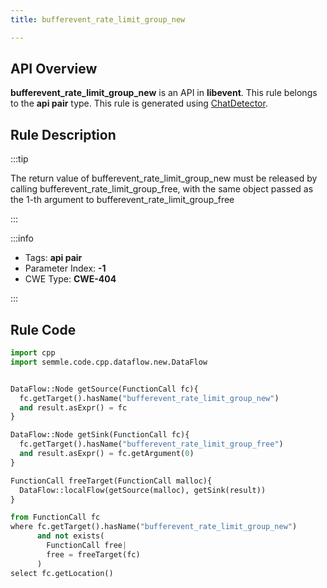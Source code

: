 ```yaml
---
title: bufferevent_rate_limit_group_new

---
```



## API Overview
**bufferevent_rate_limit_group_new** is an API in **libevent**. This rule belongs to the **api pair** type. This rule is generated using [ChatDetector](../../tools/ChatDetector).
## Rule Description

:::tip

The return value of bufferevent_rate_limit_group_new must be released by calling bufferevent_rate_limit_group_free, with the same object passed as the 1-th argument to bufferevent_rate_limit_group_free

:::

:::info

- Tags: **api pair**
- Parameter Index: **-1**
- CWE Type: **CWE-404**

:::

## Rule Code
```python
import cpp
import semmle.code.cpp.dataflow.new.DataFlow


DataFlow::Node getSource(FunctionCall fc){
  fc.getTarget().hasName("bufferevent_rate_limit_group_new")
  and result.asExpr() = fc
}

DataFlow::Node getSink(FunctionCall fc){
  fc.getTarget().hasName("bufferevent_rate_limit_group_free")
  and result.asExpr() = fc.getArgument(0)
}

FunctionCall freeTarget(FunctionCall malloc){
  DataFlow::localFlow(getSource(malloc), getSink(result))
}

from FunctionCall fc
where fc.getTarget().hasName("bufferevent_rate_limit_group_new")
      and not exists(
        FunctionCall free| 
        free = freeTarget(fc)
      )
select fc.getLocation()

```
